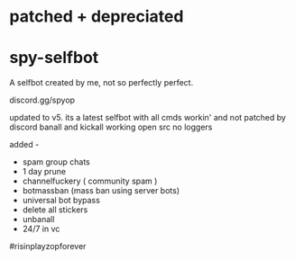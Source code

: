 # patched + depreciated
# spy-selfbot
A selfbot created by me, not so perfectly perfect.

discord.gg/spyop

updated to v5. its a latest selfbot with all cmds workin' and not patched by discord
banall and kickall working
open src
no loggers

added - 
- spam group chats
- 1 day prune
- channelfuckery ( community spam )
- botmassban (mass ban using server bots)
- universal bot bypass
- delete all stickers
- unbanall 
- 24/7 in vc


#risinplayzopforever
